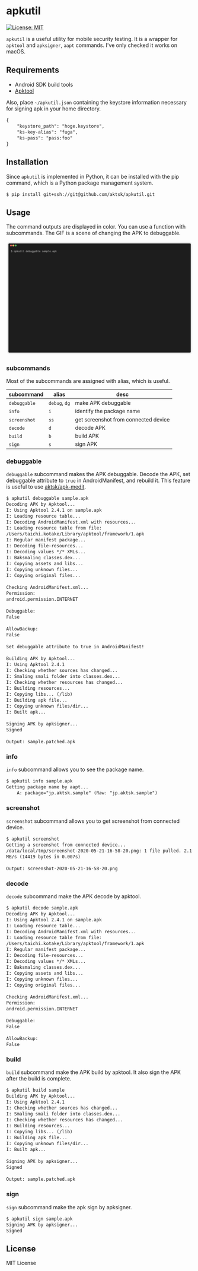 # apkutil

[![License: MIT](https://img.shields.io/badge/License-MIT-blue.svg)](https://github.com/aktsk/apkutil/blob/master/LICENSE)

`apkutil` is a useful utility for mobile security testing.
It is a wrapper for `apktool` and `apksigner`, `aapt` commands.
I've only checked it works on macOS.

## Requirements

- Android SDK build tools
- [Apktool](https://ibotpeaches.github.io/Apktool/)

Also, place `~/apkutil.json` containing the keystore information necessary for signing apk in your home directory.

```
{
    "keystore_path": "hoge.keystore",
    "ks-key-alias": "fuga",
    "ks-pass": "pass:foo"
}
```

## Installation
Since `apkutil` is implemented in Python, it can be installed with the pip command, which is a Python package management system.

```
$ pip install git+ssh://git@github.com/aktsk/apkutil.git
```

## Usage
The command outputs are displayed in color. You can use a function with subcommands.
The GIF is a scene of changing the APK to debuggable.

![debuggable](./img/debuggable.gif)

### subcommands
Most of the subcommands are assigned with alias, which is useful.

|subcommand  |alias  |desc  |
|---|---|---|
|`debuggable` |`debug`, `dg`  | make APK debuggable  |
|`info` | `i` | identify the package name |
|`screenshot` |`ss`  |get screenshot from connected device |
|`decode` |`d`  |decode APK |
|`build` |`b`  |build APK |
|`sign` |`s`  |sign APK |


### debuggable
`debuggable` subcommand makes the APK debuggable.
Decode the APK, set debuggable attribute to `true` in AndroidManifest, and rebuild it.
This feature is useful to use [aktsk/apk-medit](https://github.com/aktsk/apk-medit).


```
$ apkutil debuggable sample.apk
Decoding APK by Apktool...
I: Using Apktool 2.4.1 on sample.apk
I: Loading resource table...
I: Decoding AndroidManifest.xml with resources...
I: Loading resource table from file: /Users/taichi.kotake/Library/apktool/framework/1.apk
I: Regular manifest package...
I: Decoding file-resources...
I: Decoding values */* XMLs...
I: Baksmaling classes.dex...
I: Copying assets and libs...
I: Copying unknown files...
I: Copying original files...

Checking AndroidManifest.xml...
Permission:
android.permission.INTERNET

Debuggable:
False

AllowBackup:
False

Set debuggable attribute to true in AndroidManifest!

Building APK by Apktool...
I: Using Apktool 2.4.1
I: Checking whether sources has changed...
I: Smaling smali folder into classes.dex...
I: Checking whether resources has changed...
I: Building resources...
I: Copying libs... (/lib)
I: Building apk file...
I: Copying unknown files/dir...
I: Built apk...

Signing APK by apksigner...
Signed

Output: sample.patched.apk
```

### info
`info` subcommand allows you to see the package name.

```
$ apkutil info sample.apk
Getting package name by aapt...
    A: package="jp.aktsk.sample" (Raw: "jp.aktsk.sample")
```

### screenshot
`screenshot` subcommand allows you to get screenshot from connected device.

```
$ apkutil screenshot 
Getting a screenshot from connected device...
/data/local/tmp/screenshot-2020-05-21-16-58-20.png: 1 file pulled. 2.1 MB/s (14419 bytes in 0.007s)

Output: screenshot-2020-05-21-16-58-20.png
```

### decode
`decode` subcommand make the APK decode by apktool.

```
$ apkutil decode sample.apk
Decoding APK by Apktool...
I: Using Apktool 2.4.1 on sample.apk
I: Loading resource table...
I: Decoding AndroidManifest.xml with resources...
I: Loading resource table from file: /Users/taichi.kotake/Library/apktool/framework/1.apk
I: Regular manifest package...
I: Decoding file-resources...
I: Decoding values */* XMLs...
I: Baksmaling classes.dex...
I: Copying assets and libs...
I: Copying unknown files...
I: Copying original files...

Checking AndroidManifest.xml...
Permission:
android.permission.INTERNET

Debuggable:
False

AllowBackup:
False
```

### build
`build` subcommand make the APK build by apktool.
It also sign the APK after the build is complete.

```
$ apkutil build sample
Building APK by Apktool...
I: Using Apktool 2.4.1
I: Checking whether sources has changed...
I: Smaling smali folder into classes.dex...
I: Checking whether resources has changed...
I: Building resources...
I: Copying libs... (/lib)
I: Building apk file...
I: Copying unknown files/dir...
I: Built apk...

Signing APK by apksigner...
Signed

Output: sample.patched.apk
```

### sign
`sign` subcommand make the apk sign by apksigner.

```
$ apkutil sign sample.apk
Signing APK by apksigner...
Signed
```

## License
MIT License
